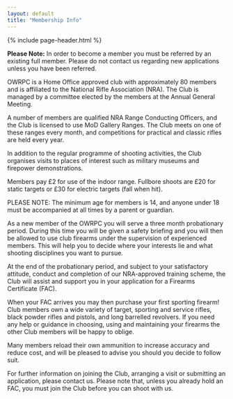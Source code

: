 ```yaml
---
layout: default
title: "Membership Info"
---
```


{% include page-header.html %}

<div class="alert alert-info" role="alert">
  <span class="fe fe-info mr-3"></span><strong>Please Note:</strong> In order to become a member you must be referred by an existing full member. Please do not contact us regarding new applications unless you have been referred.
</div>

OWRPC is a Home Office approved club with approximately 80 members and is affiliated to the National Rifle Association (NRA). The Club is managed by a committee elected by the members at the Annual General Meeting.

A number of members are qualified NRA Range Conducting Officers, and the Club is licensed to use MoD Gallery Ranges. The Club meets on one of these ranges every month, and competitions for practical and classic rifles are held every year.

In addition to the regular programme of shooting activities, the Club organises visits to places of interest such as military museums and firepower demonstrations.

Members pay £2 for use of the indoor range. Fullbore shoots are £20 for static targets or £30 for electric targets (fall when hit).

PLEASE NOTE: The minimum age for members is 14, and anyone under 18 must be accompanied at all times by a parent or guardian.

As a new member of the OWRPC you will serve a three month probationary period. During this time you will be given a safety briefing and you will then be allowed to use club firearms under the supervision of experienced members. This will help you to decide where your interests lie and what shooting disciplines you want to pursue.

At the end of the probationary period, and subject to your satisfactory attitude, conduct and completion of our NRA-approved training scheme, the Club will assist and support you in your application for a Firearms Certificate (FAC).

When your FAC arrives you may then purchase your first sporting firearm! Club members own a wide variety of target, sporting and service rifles, black powder rifles and pistols, and long barrelled revolvers. If you need any help or guidance in choosing, using and maintaining your firearms the other Club members will be happy to oblige.

Many members reload their own ammunition to increase accuracy and reduce cost, and will be pleased to advise you should you decide to follow suit.

For further information on joining the Club, arranging a visit or submitting an application, please contact us. Please note that, unless you already hold an FAC, you must join the Club before you can shoot with us.

